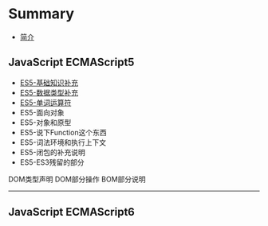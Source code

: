 # Summary

* [简介](README.md)

## JavaScript ECMAScript5
* [ES5-基础知识补充](es5/es5-basic/README.md)
* [ES5-数据类型补充](es5/es5-datatype/README.md)
* [ES5-单词运算符](es5/es5-word/README.md)
* ES5-面向对象
* ES5-对象和原型
* ES5-说下Function这个东西
* ES5-词法环境和执行上下文
* ES5-闭包的补充说明
* ES5-ES3残留的部分


DOM类型声明
DOM部分操作
BOM部分说明

---

## JavaScript ECMAScript6
